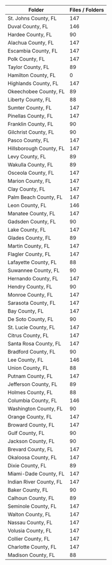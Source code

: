 | Folder                  |   Files / Folders |
|-------------------------|-------------------|
| St. Johns County, FL    |               147 |
| Duval County, FL        |               146 |
| Hardee County, FL       |                90 |
| Alachua County, FL      |               147 |
| Escambia County, FL     |               147 |
| Polk County, FL         |               147 |
| Taylor County, FL       |                89 |
| Hamilton County, FL     |                 0 |
| Highlands County, FL    |               147 |
| Okeechobee County, FL   |                89 |
| Liberty County, FL      |                88 |
| Sumter County, FL       |               147 |
| Pinellas County, FL     |               147 |
| Franklin County, FL     |                90 |
| Gilchrist County, FL    |                90 |
| Pasco County, FL        |               147 |
| Hillsborough County, FL |               147 |
| Levy County, FL         |                89 |
| Wakulla County, FL      |                89 |
| Osceola County, FL      |               147 |
| Marion County, FL       |               147 |
| Clay County, FL         |               147 |
| Palm Beach County, FL   |               147 |
| Leon County, FL         |               146 |
| Manatee County, FL      |               147 |
| Gadsden County, FL      |                90 |
| Lake County, FL         |               147 |
| Glades County, FL       |                89 |
| Martin County, FL       |               147 |
| Flagler County, FL      |               147 |
| Lafayette County, FL    |                88 |
| Suwannee County, FL     |                90 |
| Hernando County, FL     |               147 |
| Hendry County, FL       |                90 |
| Monroe County, FL       |               147 |
| Sarasota County, FL     |               147 |
| Bay County, FL          |               147 |
| De Soto County, FL      |                90 |
| St. Lucie County, FL    |               147 |
| Citrus County, FL       |               147 |
| Santa Rosa County, FL   |               147 |
| Bradford County, FL     |                90 |
| Lee County, FL          |               146 |
| Union County, FL        |                88 |
| Putnam County, FL       |               147 |
| Jefferson County, FL    |                89 |
| Holmes County, FL       |                88 |
| Columbia County, FL     |               146 |
| Washington County, FL   |                90 |
| Orange County, FL       |               147 |
| Broward County, FL      |               147 |
| Gulf County, FL         |                90 |
| Jackson County, FL      |                90 |
| Brevard County, FL      |               147 |
| Okaloosa County, FL     |               147 |
| Dixie County, FL        |                89 |
| Miami-Dade County, FL   |               147 |
| Indian River County, FL |               147 |
| Baker County, FL        |                90 |
| Calhoun County, FL      |                89 |
| Seminole County, FL     |               147 |
| Walton County, FL       |               147 |
| Nassau County, FL       |               147 |
| Volusia County, FL      |               147 |
| Collier County, FL      |               147 |
| Charlotte County, FL    |               147 |
| Madison County, FL      |                88 |